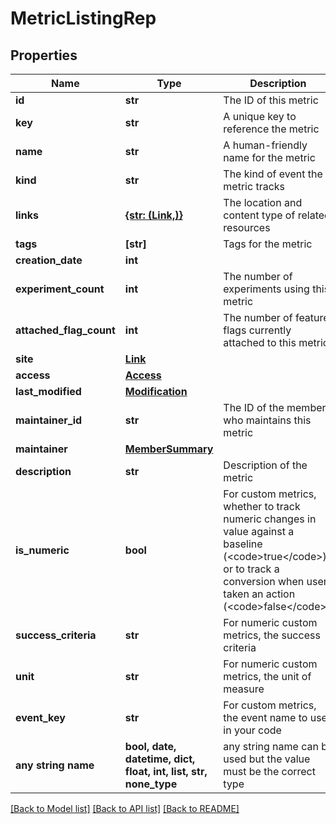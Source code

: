 # MetricListingRep


## Properties
Name | Type | Description | Notes
------------ | ------------- | ------------- | -------------
**id** | **str** | The ID of this metric | 
**key** | **str** | A unique key to reference the metric | 
**name** | **str** | A human-friendly name for the metric | 
**kind** | **str** | The kind of event the metric tracks | 
**links** | [**{str: (Link,)}**](Link.md) | The location and content type of related resources | 
**tags** | **[str]** | Tags for the metric | 
**creation_date** | **int** |  | 
**experiment_count** | **int** | The number of experiments using this metric | [optional] 
**attached_flag_count** | **int** | The number of feature flags currently attached to this metric | [optional] 
**site** | [**Link**](Link.md) |  | [optional] 
**access** | [**Access**](Access.md) |  | [optional] 
**last_modified** | [**Modification**](Modification.md) |  | [optional] 
**maintainer_id** | **str** | The ID of the member who maintains this metric | [optional] 
**maintainer** | [**MemberSummary**](MemberSummary.md) |  | [optional] 
**description** | **str** | Description of the metric | [optional] 
**is_numeric** | **bool** | For custom metrics, whether to track numeric changes in value against a baseline (&lt;code&gt;true&lt;/code&gt;) or to track a conversion when users taken an action (&lt;code&gt;false&lt;/code&gt;). | [optional] 
**success_criteria** | **str** | For numeric custom metrics, the success criteria | [optional] 
**unit** | **str** | For numeric custom metrics, the unit of measure | [optional] 
**event_key** | **str** | For custom metrics, the event name to use in your code | [optional] 
**any string name** | **bool, date, datetime, dict, float, int, list, str, none_type** | any string name can be used but the value must be the correct type | [optional]

[[Back to Model list]](../README.md#documentation-for-models) [[Back to API list]](../README.md#documentation-for-api-endpoints) [[Back to README]](../README.md)


